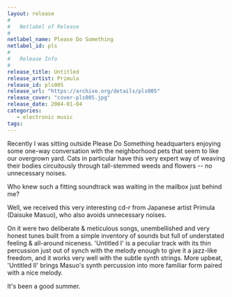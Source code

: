 ```yaml
---
layout: release
#
#   Netlabel of Release
#
netlabel_name: Please Do Something
netlabel_id: pls
#
#   Release Info
#
release_title: Untitled
release_artist: Primula
release_id: pls005
release_url: "https://archive.org/details/pls005"
release_cover: "cover-pls005.jpg"
release_date: 2004-01-04
categories:
   - electronic music
tags:
---
```

Recently I was sitting outside Please Do Something headquarters enjoying some one-way conversation with the neighborhood pets that seem to like our overgrown yard. Cats in particular have this very expert way of weaving their bodies circuitously through tall-stemmed weeds and flowers -- no unnecessary noises.

Who knew such a fitting soundtrack was waiting in the mailbox just behind me?

Well, we received this very interesting cd-r from Japanese artist Primula (Daisuke Masuo), who also avoids unnecessary noises.

On it were two deliberate &amp; meticulous songs, unembellished and very honest tunes built from a simple inventory of sounds but full of understated feeling &amp; all-around niceness. 'Untitled I' is a peculiar track with its thin percussion just out of synch with the melody enough to give it a jazz-like freedom, and it works very well with the subtle synth strings. More upbeat, 'Untitled II' brings Masuo's synth percussion into more familiar form paired with a nice melody.

It's been a good summer.